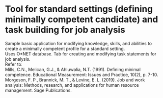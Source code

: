 # Tool for standard settings (defining minimally competent candidate) and task building for job analysis
 Sample basic application for modifying knowledge, skills, and abilities to create a minimally competent profile for a standard setting.   
 Uses O*NET database.   Tab for creating and modifying task statements for job analysis.  
 Refer to:  
   Mills, C.N., Melican, G.J., & Ahluwalia, N.T. (1991). Defining minimal competence. Educational Measurement: Issues and Practice, 10(2), p. 7-10.  
   Morgeson, F. P., Brannick, M. T., & Levine, E. L. (2019). Job and work analysis: Methods, research, and applications for human resource management. Sage Publications.
